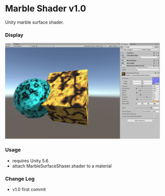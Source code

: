 # Marble Shader v1.0

Unity marble surface shader.

### Display

![](withbumpmap.png)

### Usage

* requires Unity 5.6
* attach MarbleSurfaceShaser.shader to a material

### Change Log
* v1.0 first commit

